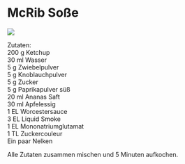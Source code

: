# McRib Soße

![](https://radiatortwo.github.io/rezepte/pics/mcrib.jpg)

Zutaten:\
200 g Ketchup\
30 ml Wasser\
5 g Zwiebelpulver\
5 g Knoblauchpulver\
5 g Zucker\
5 g Paprikapulver süß\
20 ml Ananas Saft\
30 ml Apfelessig\
1 EL Worcestersauce\
3 EL Liquid Smoke\
1 EL Mononatriumglutamat\
1 TL Zuckercouleur\
Ein paar Nelken

Alle Zutaten zusammen mischen und 5 Minuten aufkochen.